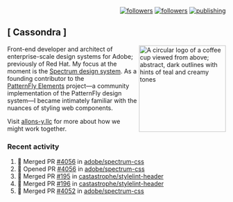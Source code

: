 <p align="right"><a rel="me" href="https://front-end.social/@castastrophe">
    <img alt="followers" title="Follow me on Mastodon" src="https://img.shields.io/mastodon/follow/109297102751309835?domain=https%3A%2F%2Ffront-end.social&label=Follow&logo=mastodon&logoColor=white&style=for-the-badge&labelColor=008080&color=006969"/></a>
  <a href="https://codepen.io/castastrophe/">
    <img alt="followers" title="Follow me on CodePen" src="https://img.shields.io/badge/23-1?color=640464&labelColor=7c007c&style=for-the-badge&logo=codepen&label=Follow"/></a>
<a href="https://castastrophe.medium.com/">
    <img alt="publishing" title="View articles on Medium" src="https://img.shields.io/badge/107-1?color=666&labelColor=444&label=subscribe&logo=medium&logoColor=white&style=for-the-badge"/></a>
</p>

## [&nbsp;Cassondra&nbsp;]

<img align="right" src="https://github-production-user-asset-6210df.s3.amazonaws.com/1840295/253016758-ba468774-1cd3-42c2-8f43-947b5eeb5edf.png" height="200" alt="A circular logo of a coffee cup viewed from above; abstract, dark outlines with hints of teal and creamy tones">

Front-end developer and architect of enterprise-scale design systems for Adobe; previously of Red Hat. My focus at the moment is the [Spectrum design system](https://github.com/adobe/spectrum-css). As a founding contributor to the [PatternFly&nbsp;Elements](https://github.com/patternfly/patternfly-elements) project&mdash;a community implementation of the PatternFly design system&mdash;I became intimately familiar with the nuances of styling web components.

Visit [allons-y.llc](http://allons-y.llc/) for more about how we might work together.

### Recent activity

<!--START_SECTION:activity-->
1. 🎉 Merged PR [#4056](https://github.com/adobe/spectrum-css/pull/4056) in [adobe/spectrum-css](https://github.com/adobe/spectrum-css)
2. 💪 Opened PR [#4056](https://github.com/adobe/spectrum-css/pull/4056) in [adobe/spectrum-css](https://github.com/adobe/spectrum-css)
3. 🎉 Merged PR [#195](https://github.com/castastrophe/stylelint-header/pull/195) in [castastrophe/stylelint-header](https://github.com/castastrophe/stylelint-header)
4. 🎉 Merged PR [#196](https://github.com/castastrophe/stylelint-header/pull/196) in [castastrophe/stylelint-header](https://github.com/castastrophe/stylelint-header)
5. 🎉 Merged PR [#4052](https://github.com/adobe/spectrum-css/pull/4052) in [adobe/spectrum-css](https://github.com/adobe/spectrum-css)
<!--END_SECTION:activity-->
